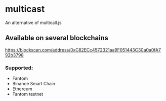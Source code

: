 # multicast

An alternative of multicall.js

## Available on several blockchains

https://blockscan.com/address/0xC82ECc4572321aa9F051443C30a0a0fA792b3798

### Supported:

- Fantom
- Binance Smart Chain
- Ethereum
- Fantom testnet
